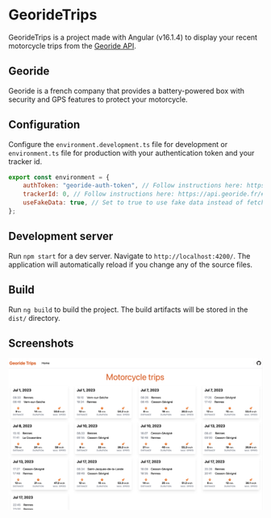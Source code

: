 # GeorideTrips

GeorideTrips is a project made with Angular (v16.1.4) to display your recent motorcycle trips from the [Georide API](https://api.georide.fr/).

## Georide
Georide is a french company that provides a battery-powered box with security and GPS features to protect your motorcycle.

## Configuration
Configure the `environment.development.ts` file for development or `environment.ts` file for production with your authentication token and your tracker id.
``` js
export const environment = {
    authToken: "georide-auth-token", // Follow instructions here: https://api.georide.fr/#api-User-LoginUser
    trackerId: 0, // Follow instructions here: https://api.georide.fr/#api-User-UserTrackers
    useFakeData: true, // Set to true to use fake data instead of fetching data from Georide API
};
```

## Development server

Run `npm start` for a dev server. Navigate to `http://localhost:4200/`. The application will automatically reload if you change any of the source files.

## Build

Run `ng build` to build the project. The build artifacts will be stored in the `dist/` directory.

## Screenshots
![Georide Trips home page](/docs/georide-trips-home.png?raw=true "Georide Trips home page")
